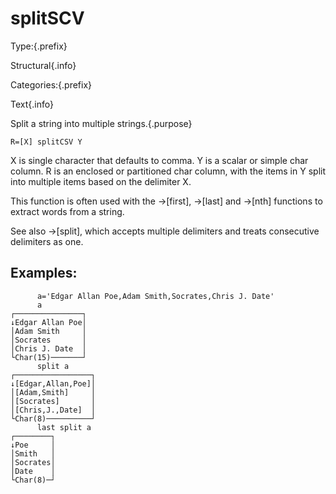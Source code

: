 # splitSCV

Type:{.prefix}

Structural{.info}

Categories:{.prefix}

Text{.info}

Split a string into multiple strings.{.purpose}

~~~
R=[X] splitCSV Y
~~~

X is single character that defaults to comma. Y is a scalar or simple char column. R is an enclosed
or partitioned char column, with the items in Y split into multiple items based on the delimiter X.

This function is often used with the →[first], →[last] and →[nth] functions to extract words from a string.

See also →[split], which accepts multiple delimiters and treats consecutive delimiters as one.

## Examples:

~~~
      a='Edgar Allan Poe,Adam Smith,Socrates,Chris J. Date'
      a
┌───────────────┐
↓Edgar Allan Poe│
│Adam Smith     │
│Socrates       │
│Chris J. Date  │
└Char(15)───────┘
      split a
┌─────────────────┐
↓[Edgar,Allan,Poe]│
│[Adam,Smith]     │
│[Socrates]       │
│[Chris,J.,Date]  │
└Char(8)──────────┘
      last split a
┌────────┐
↓Poe     │
│Smith   │
│Socrates│
│Date    │
└Char(8)─┘
~~~


